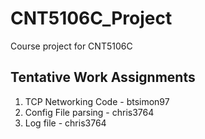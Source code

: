 # CNT5106C_Project
Course project for CNT5106C

## Tentative Work Assignments
1. TCP Networking Code - btsimon97
2. Config File parsing - chris3764
3. Log file - chris3764

